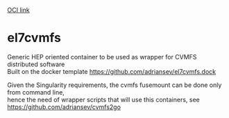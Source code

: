 [OCI link](oras://registry.cern.ch/asevcenc/el7cvmfs:latest)

# el7cvmfs
Generic HEP oriented container to be used as wrapper for CVMFS distributed software   
Built on the docker template https://github.com/adriansev/el7cvmfs.dock   

Given the Singularity requirements, the cvmfs fusemount can be done only from command line,   
hence the need of wrapper scripts that will use this containers, see https://github.com/adriansev/cvmfs2go   
